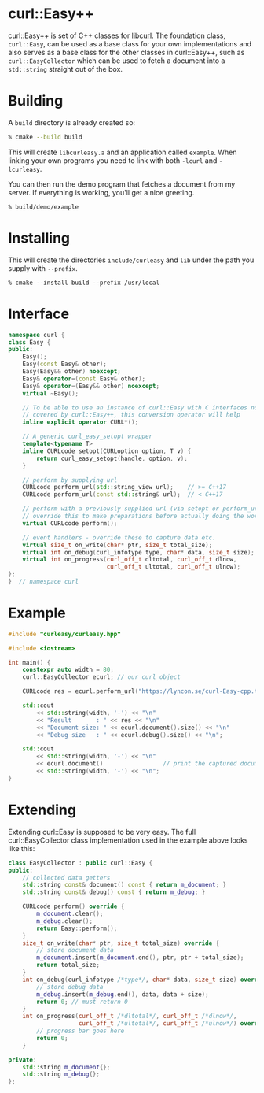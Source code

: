 # curl::Easy++

curl::Easy++ is set of C++ classes for [libcurl](https://github.com/curl/curl). The foundation class, `curl::Easy`, can be used as a base class for your own implementations and also serves as a base class for the other classes in curl::Easy++, such as `curl::EasyCollector` which can be used to fetch a document into a `std::string` straight out of the box.

# Building
A `build` directory is already created so:
```sh
% cmake --build build
```
This will create `libcurleasy.a` and an application called `example`. When linking your own programs you need to link with both `-lcurl` and `-lcurleasy`.

You can then run the demo program that fetches a document from my server. If everything is working, you'll get a nice greeting.
```
% build/demo/example
```
# Installing
This will create the directories `include/curleasy` and `lib` under the path you supply with `--prefix`.
```
% cmake --install build --prefix /usr/local
```


# Interface
```cpp
namespace curl {
class Easy {
public:
    Easy();
    Easy(const Easy& other);
    Easy(Easy&& other) noexcept;
    Easy& operator=(const Easy& other);
    Easy& operator=(Easy&& other) noexcept;
    virtual ~Easy();

    // To be able to use an instance of curl::Easy with C interfaces not
    // covered by curl::Easy++, this conversion operator will help
    inline explicit operator CURL*();

    // A generic curl_easy_setopt wrapper
    template<typename T>
    inline CURLcode setopt(CURLoption option, T v) {
        return curl_easy_setopt(handle, option, v);
    }

    // perform by supplying url
    CURLcode perform_url(std::string_view url);    // >= C++17
    CURLcode perform_url(const std::string& url);  // < C++17

    // perform with a previously supplied url (via setopt or perform_url)
    // override this to make preparations before actually doing the work
    virtual CURLcode perform();

    // event handlers - override these to capture data etc.
    virtual size_t on_write(char* ptr, size_t total_size);
    virtual int on_debug(curl_infotype type, char* data, size_t size);
    virtual int on_progress(curl_off_t dltotal, curl_off_t dlnow,
                            curl_off_t ultotal, curl_off_t ulnow);
};
}  // namespace curl
```

# Example
```cpp
#include "curleasy/curleasy.hpp"

#include <iostream>

int main() {
    constexpr auto width = 80;
    curl::EasyCollector ecurl; // our curl object

    CURLcode res = ecurl.perform_url("https://lyncon.se/curl-Easy-cpp.txt");

    std::cout
        << std::string(width, '-') << "\n"
        << "Result       : " << res << "\n"
        << "Document size: " << ecurl.document().size() << "\n"
        << "Debug size   : " << ecurl.debug().size() << "\n";

    std::cout
        << std::string(width, '-') << "\n"
        << ecurl.document()                 // print the captured document
        << std::string(width, '-') << "\n";
}
```
# Extending
Extending curl::Easy is supposed to be very easy. The full curl::EasyCollector class implementation used in the example above looks like this:
```cpp
class EasyCollector : public curl::Easy {
public:
    // collected data getters
    std::string const& document() const { return m_document; }
    std::string const& debug() const { return m_debug; }

    CURLcode perform() override {
        m_document.clear();
        m_debug.clear();
        return Easy::perform();
    }
    size_t on_write(char* ptr, size_t total_size) override {
        // store document data
        m_document.insert(m_document.end(), ptr, ptr + total_size);
        return total_size;
    }
    int on_debug(curl_infotype /*type*/, char* data, size_t size) override {
        // store debug data
        m_debug.insert(m_debug.end(), data, data + size);
        return 0; // must return 0
    }
    int on_progress(curl_off_t /*dltotal*/, curl_off_t /*dlnow*/,
                    curl_off_t /*ultotal*/, curl_off_t /*ulnow*/) override {
        // progress bar goes here
        return 0;
    }

private:
    std::string m_document{};
    std::string m_debug{};
};
```
